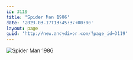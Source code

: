 ```yaml
---
id: 3119
title: 'Spider Man 1986'
date: '2023-03-17T13:45:37+00:00'
layout: page
guid: 'http://new.andydixon.com/?page_id=3119'
---
```


![Spider Man 1986](https://i0.wp.com/assets.g8x2.ldn.idrivee2-23.com/posters/Spider%20Man%201986%2001.jpg?w=1200&ssl=1 "Spider Man 1986")